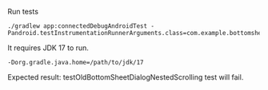 Run tests

```shell
./gradlew app:connectedDebugAndroidTest -Pandroid.testInstrumentationRunnerArguments.class=com.example.bottomsheettest.BottomSheetDialogInstrumentedTest
```

It requires JDK 17 to run.

```shell
-Dorg.gradle.java.home=/path/to/jdk/17
```

Expected result: testOldBottomSheetDialogNestedScrolling test will fail.